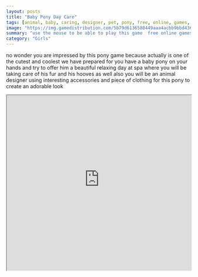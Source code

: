 ```yaml
---
layout: posts
title: "Baby Pony Day Care"
tags: [animal, baby, caring, designer, pet, pony, free, online, games, oyna, game, free, games, play, play, games]
image: "https://img.gamedistribution.com/5b79d6136588449aaa4acbb9bbd43677.jpg"
summary: "use the mouse to be able to play this game  free online games oyna game free games play play games"
category: "Girls"
---
```


no wonder you are impressed by this pony game because actually is one of the cutest and coolest we have prepared for you have a baby pony on your hands and try to offer him a beautiful relaxing day at spa where you will be taking care of his fur and his hooves as well also you will be an animal designer using interesting accessories and piece of clothing for this pony to create an adorable look

<iframe width="100%" height="480px;" src="https://flash.gamedistribution.com?game=5b79d6136588449aaa4acbb9bbd43677"></iframe>